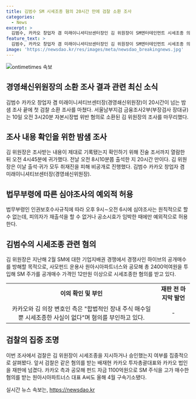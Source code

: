 ```yaml
---
title: 김범수 SM 시세조종 혐의 20시간 만에 검찰 소환 조사
categories:
  - News
excerpt: >
  김범수, 카카오 창업자 겸 미래이니셔티브센터장인 김 위원장이 SM엔터테인먼트 시세조종 의혹에 대한 첫 검찰 소환 조사를 20시간 이상의 밤샘 조사를 마치고 마무리했다. 제대로 기록된 진술 조서를 확인한 뒤 귀가한 것으로 알려졌으며, 비공개로 진행됐다. 이에 검찰은 김 위원장이 시세조종을 지시하거나 승인했는지 여부를 집중 조사했다. 카카오와 김 위원장은 시세조종한 사실이 없다며 혐의를 부인하고 있다.
feature_text: >
  김범수, 카카오 창업자 겸 미래이니셔티브센터장인 김 위원장이 SM엔터테인먼트 시세조종 의혹에 대한 첫 검찰 소환 조사를 20시간 이상의 밤샘 조사를 마치고 마무리했다. 제대로 기록된 진술 조서를 확인한 뒤 귀가한 것으로 알려졌으며, 비공개로 진행됐다. 이에 검찰은 김 위원장이 시세조종을 지시하거나 승인했는지 여부를 집중 조사했다. 카카오와 김 위원장은 시세조종한 사실이 없다며 혐의를 부인하고 있다.
image: 'https://newsdao.kr/res/images/meta/newsdao_breakingnews.jpg'
---
```


<p><img src="https://newsdao.kr/res/images/meta/newsdao_breakingnews.jpg" alt="ontimetimes 속보" /></p>

<h2>경영쇄신위원장의 소환 조사 결과 관련 최신 소식</h2>

<p data-ke-size="size16">김범수 카카오 창업자 겸 미래이니셔티브센터장(경영쇄신위원장)이 20시간이 넘는 밤샘 조사 끝에 첫 검찰 소환 조사를 마쳤다. 서울남부지검 금융조사2부(부장검사 장대규)는 10일 오전 3시20분 자본시장법 위반 혐의로 소환된 김 위원장의 조사를 마무리했다.</p>

<h2>조사 내용 확인을 위한 밤샘 조사</h2>

<p data-ke-size="size16">김 위원장은 조사받는 내용이 제대로 기록됐는지 확인하기 위해 진술 조서까지 열람한 뒤 오전 4시45분에 귀가했다. 전날 오전 8시10분쯤 출석한 지 20시간 만이다. 김 위원장은 이날 출석·귀가 모두 취재진을 피해 비공개로 진행했다. 김범수 카카오 창업자 겸 미래이니셔티브센터장(경영쇄신위원장).</p>

<h2>법무부령에 따른 심야조사의 예외적 허용</h2>

<p data-ke-size="size16">법무부령인 인권보호수사규칙에 따라 오후 9시∼오전 6시에 심야조사는 원칙적으로 할 수 없는데, 피의자가 재출석을 할 수 없거나 공소시효가 임박한 때에만 예외적으로 허용한다.</p>

<h2>김범수의 시세조종 관련 혐의</h2>

<p data-ke-size="size16">김 위원장은 지난해 2월 SM에 대한 기업지배권 경쟁에서 경쟁사인 하이브의 공개매수를 방해할 목적으로, 사모펀드 운용사 원아시아파트너스와 공모해 총 2400억여원을 투입해 SM 주가를 공개매수 가격인 12만원 이상으로 시세조종한 혐의를 받고 있다.</p>

<table>
    <tr>
        <td style="text-align: center; height: 17px;"><b>이의 확인 및 부인</b></td>
        <td style="text-align: center; height: 17px;"><b>재판 전 마지막 발언</b></td>
    </tr>
    <tr>
        <td style="text-align: center; height: 17px;">카카오와 김 의장 변호인 측은 "합법적인 장내 주식 매수일 뿐 시세조종한 사실이 없다"며 혐의를 부인하고 있다.</td>
        <td style="text-align: center; height: 17px;">-</td>
    </tr>
</table>

<h2>검찰의 집중 조명</h2>

<p data-ke-size="size16">이번 조사에서 검찰은 김 위원장이 시세조종을 지시하거나 승인했는지 여부를 집중적으로 살펴봤다. 앞서 검찰은 같은 혐의를 받는 배재현 카카오 투자총괄대표와 카카오 법인을 재판에 넘겼다. 카카오 측과 공모해 펀드 자금 1100억원으로 SM 주식을 고가 매수한 혐의를 받는 원아시아파트너스 대표 A씨도 올해 4월 구속기소됐다.</p>
실시간 뉴스 속보는, <a href="https://newsdao.kr" rel="dofollow">https://newsdao.kr</a>



